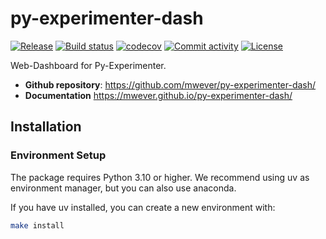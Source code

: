 # py-experimenter-dash

[![Release](https://img.shields.io/github/v/release/mwever/py-experimenter-dash)](https://img.shields.io/github/v/release/mwever/py-experimenter-dash)
[![Build status](https://img.shields.io/github/actions/workflow/status/mwever/py-experimenter-dash/main.yml?branch=main)](https://github.com/mwever/py-experimenter-dash/actions/workflows/main.yml?query=branch%3Amain)
[![codecov](https://codecov.io/gh/mwever/py-experimenter-dash/branch/main/graph/badge.svg)](https://codecov.io/gh/mwever/py-experimenter-dash)
[![Commit activity](https://img.shields.io/github/commit-activity/m/mwever/py-experimenter-dash)](https://img.shields.io/github/commit-activity/m/mwever/py-experimenter-dash)
[![License](https://img.shields.io/github/license/mwever/py-experimenter-dash)](https://img.shields.io/github/license/mwever/py-experimenter-dash)

Web-Dashboard for Py-Experimenter.

- **Github repository**: <https://github.com/mwever/py-experimenter-dash/>
- **Documentation** <https://mwever.github.io/py-experimenter-dash/>

## Installation

### Environment Setup

The package requires Python 3.10 or higher. We recommend using uv as environment manager, but you can also use anaconda.

If you have uv installed, you can create a new environment with:

```bash
make install
```
